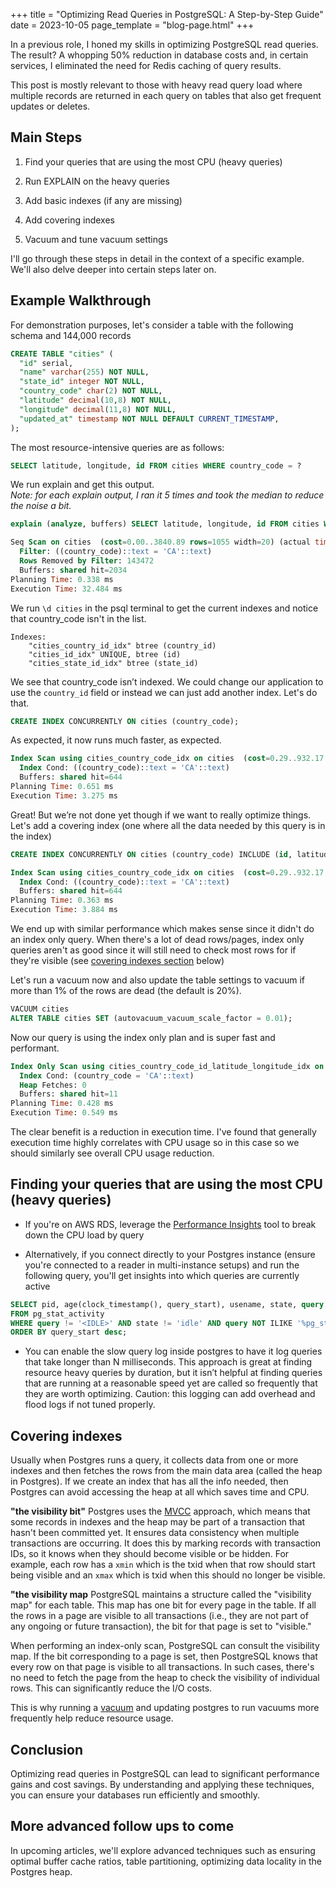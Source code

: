 +++
title = "Optimizing Read Queries in PostgreSQL: A Step-by-Step Guide"
date = 2023-10-05
page_template = "blog-page.html"
+++

In a previous role, I honed my skills in optimizing PostgreSQL read queries. The result? A whopping 50% reduction in database costs and, in certain services, I eliminated the need for Redis caching of query results.

This post is mostly relevant to those with heavy read query load where multiple records are returned in each query on tables that also get frequent updates or deletes.

## Main Steps

1. Find your queries that are using the most CPU (heavy queries)

2. Run EXPLAIN on the heavy queries

3. Add basic indexes (if any are missing)

4. Add covering indexes

5. Vacuum and tune vacuum settings

I'll go through these steps in detail in the context of a specific example. We'll also delve deeper into certain steps later on.

## Example Walkthrough

For demonstration purposes, let's consider a table with the following schema and 144,000 records

```sql
CREATE TABLE "cities" (
  "id" serial,
  "name" varchar(255) NOT NULL,
  "state_id" integer NOT NULL,
  "country_code" char(2) NOT NULL,
  "latitude" decimal(10,8) NOT NULL,
  "longitude" decimal(11,8) NOT NULL,
  "updated_at" timestamp NOT NULL DEFAULT CURRENT_TIMESTAMP,
);
```

The most resource-intensive queries are as follows:

```sql
SELECT latitude, longitude, id FROM cities WHERE country_code = ?
```

We run explain and get this output.   
*Note: for each explain output, I ran it 5 times and took the median to reduce the noise a bit.*

```sql
explain (analyze, buffers) SELECT latitude, longitude, id FROM cities WHERE country_code = 'CA';
```

```sql
Seq Scan on cities  (cost=0.00..3840.89 rows=1055 width=20) (actual time=0.065..32.351 rows=1079 loops=1)
  Filter: ((country_code)::text = 'CA'::text)
  Rows Removed by Filter: 143472
  Buffers: shared hit=2034
Planning Time: 0.338 ms
Execution Time: 32.484 ms
```

We run `\d cities` in the psql terminal to get the current indexes and notice that country_code isn't in the list.

```
Indexes:
    "cities_country_id_idx" btree (country_id)
    "cities_id_idx" UNIQUE, btree (id)
    "cities_state_id_idx" btree (state_id)
```

We see that country_code isn’t indexed. We could change our application to use the `country_id` field or instead we can just add another index. Let's do that.

```sql
CREATE INDEX CONCURRENTLY ON cities (country_code);
```

As expected, it now runs much faster, as expected.

```sql
Index Scan using cities_country_code_idx on cities  (cost=0.29..932.17 rows=1055 width=20) (actual time=0.080..3.141 rows=1079 loops=1)
  Index Cond: ((country_code)::text = 'CA'::text)
  Buffers: shared hit=644
Planning Time: 0.651 ms
Execution Time: 3.275 ms
```

Great! But we’re not done yet though if we want to really optimize things. Let's add a covering index (one where all the data needed by this query is in the index)

```sql
CREATE INDEX CONCURRENTLY ON cities (country_code) INCLUDE (id, latitude, longitude);
```

```sql
Index Scan using cities_country_code_idx on cities  (cost=0.29..932.17 rows=1055 width=20) (actual time=0.073..3.758 rows=1079 loops=1)
  Index Cond: ((country_code)::text = 'CA'::text)
  Buffers: shared hit=644
Planning Time: 0.363 ms
Execution Time: 3.884 ms
```

We end up with similar performance which makes sense since it didn't do an index only query. When there's a lot of dead rows/pages, index only queries aren't as good since it will still need to check most rows for if they're visible (see [covering indexes section](#covering-indexes) below)

 Let's run a vacuum now and also update the table settings to vacuum if more than 1% of the rows are dead (the default is 20%).

```sql
VACUUM cities
ALTER TABLE cities SET (autovacuum_vacuum_scale_factor = 0.01);
```

Now our query is using the index only plan and is super fast and performant. 

```sql
Index Only Scan using cities_country_code_id_latitude_longitude_idx on cities  (cost=0.42..27.55 rows=1036 width=20) (actual time=0.057..0.398 rows=1079 loops=1)
  Index Cond: (country_code = 'CA'::text)
  Heap Fetches: 0
  Buffers: shared hit=11
Planning Time: 0.428 ms
Execution Time: 0.549 ms
```

The clear benefit is a reduction in execution time. I've found that generally execution time highly correlates with CPU usage so in this case so we should similarly see overall CPU usage reduction.

## Finding your queries that are using the most CPU (heavy queries)

* If you're on AWS RDS, leverage the [Performance Insights](https://docs.aws.amazon.com/AmazonRDS/latest/UserGuide/USER_PerfInsights.Overview.html) tool to break down the CPU load by query

* Alternatively, if you connect directly to your Postgres instance (ensure you're connected to a reader in multi-instance setups) and run the following query, you'll get insights into which queries are currently active

```sql
SELECT pid, age(clock_timestamp(), query_start), usename, state, query 
FROM pg_stat_activity 
WHERE query != '<IDLE>' AND state != 'idle' AND query NOT ILIKE '%pg_stat_activity%' 
ORDER BY query_start desc;
```

* You can enable the slow query log inside postgres to have it log queries that take longer than N milliseconds. This approach is great at finding resource heavy queries by duration, but it isn’t helpful at finding queries that are running at a reasonable speed yet are called so frequently that they are worth optimizing. Caution: this logging can add overhead and flood logs if not tuned properly.

## Covering indexes

Usually when Postgres runs a query, it collects data from one or more indexes and then fetches the rows from the main data area (called the heap in Postgres). If we create an index that has all the info needed, then Postgres can avoid accessing the heap at all which saves time and CPU.

**"the visibility bit"**
Postgres uses the [MVCC](https://en.wikipedia.org/wiki/Multiversion_concurrency_control) approach, which means that some records in indexes and the heap may be part of a transaction that hasn't been committed yet. It ensures data consistency when multiple transactions are occurring. It does this by marking records with transaction IDs, so it knows when they should become visible or be hidden. For example, each row has a `xmin` which is the txid when that row should start being visible and an `xmax` which is txid when this should no longer be visible.

**"the visibility map**
PostgreSQL maintains a structure called the "visibility map" for each table. This map has one bit for every page in the table. If all the rows in a page are visible to all transactions (i.e., they are not part of any ongoing or future transaction), the bit for that page is set to "visible."

When performing an index-only scan, PostgreSQL can consult the visibility map. If the bit corresponding to a page is set, then PostgreSQL knows that every row on that page is visible to all transactions. In such cases, there's no need to fetch the page from the heap to check the visibility of individual rows. This can significantly reduce the I/O costs.

This is why running a [vacuum](https://www.postgresql.org/docs/current/sql-vacuum.html) and updating postgres to run vacuums more frequently help reduce resource usage.

## Conclusion

Optimizing read queries in PostgreSQL can lead to significant performance gains and cost savings. By understanding and applying these techniques, you can ensure your databases run efficiently and smoothly.

## More advanced follow ups to come
In upcoming articles, we'll explore advanced techniques such as ensuring optimal buffer cache ratios, table partitioning, optimizing data locality in the Postgres heap.